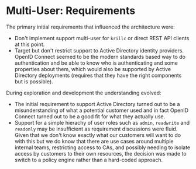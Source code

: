 # Multi-User: Requirements

The primary initial requirements that influenced the architecture were:

  - Don't implement support multi-user for `krillc` or direct REST API clients at this point.
  - Target but don't restrict support to Active Directory identity providers. OpenID Connect seemed to be the modern
    standards based way to do authentication and be able to know who is authenticating and some properties about them,
    which would also be supported by Active Directory deployments (requires that they have the right components but is
    possible).

During exploration and development the understanding evolved:

  - The initial requirement to support Active Directory turned out to be a misunderstanding of what a potential customer
    used and in fact OpenID Connect turned out to be a good fit for what they actually use.
  - Support for a simple hierachy of user roles such as `admin`, `readwrite` and `readonly` may be insufficient as
    requirement discussions were fluid. Given that we don't know exactly what our customers will want to do with this
    but we do know that there are use cases around multiple internal teams, restricting access to CAs, and possibly
    needing to isolate access by customers to their own resources, the decision was made to switch to a policy engine
    rather than a hard-coded approach.
